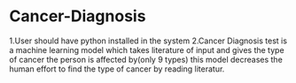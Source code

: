 # Cancer-Diagnosis
1.User should have python installed in the system 2.Cancer Diagnosis test is a machine learning model which takes literature of input and gives the type of cancer the person is affected by(only 9 types)    this model decreases the human effort to find the type of cancer by reading literatur.
